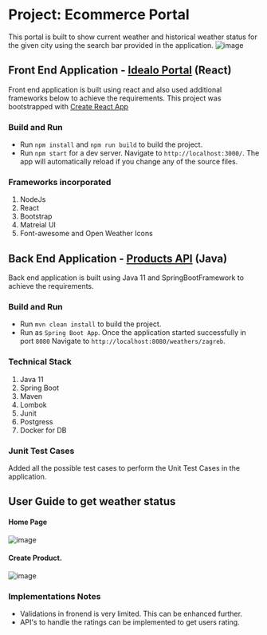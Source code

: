 # Project: Ecommerce Portal
This portal is built to show current weather and historical weather status for the given city using the search bar provided in the application.
![image](https://user-images.githubusercontent.com/61374040/180617729-74ae314c-316b-4bd8-98b0-09bb47915aaf.png)

## Front End Application - [Idealo Portal](https://github.com/MaheshJavaDeveloper/e-commerce/tree/main/idealo-app) (React)
Front end application is built using react and also used additional frameworks below to achieve the requirements.
This project was bootstrapped with [Create React App](https://github.com/facebook/create-react-app)
### Build and Run
* Run `npm install` and `npm run build` to build the project.
* Run `npm start` for a dev server. Navigate to `http://localhost:3000/`. The app will automatically reload if you change any of the source files.
### Frameworks incorporated
1. NodeJs
2. React 
3. Bootstrap
4. Matreial UI
5. Font-awesome and Open Weather Icons
## Back End Application - [Products API](https://github.com/MaheshJavaDeveloper/e-commerce/tree/main/idealo) (Java)
Back end application is built using Java 11 and SpringBootFramework to achieve the requirements.
### Build and Run
* Run `mvn clean install` to build the project.
* Run as `Spring Boot App`. Once the application started successfully in port `8080` Navigate to `http://localhost:8080/weathers/zagreb`.
### Technical Stack
1. Java 11
2. Spring Boot
3. Maven
4. Lombok
5. Junit
6. Postgress
7. Docker for DB
### Junit Test Cases
Added all the possible test cases to perform the Unit Test Cases in the application.

## User Guide to get weather status
#### Home Page
![image](https://user-images.githubusercontent.com/61374040/180617911-4639987f-72a1-4adb-a8d0-6c0f3265748c.png)
#### Create Product.
![image](https://user-images.githubusercontent.com/61374040/180617920-a1d5d2f8-9433-424e-bbb6-29a2142c50bd.png)

### Implementations Notes
 * Validations in fronend is very limited. This can be enhanced further.
 * API's to handle the ratings can be implemented to get users rating.

 

